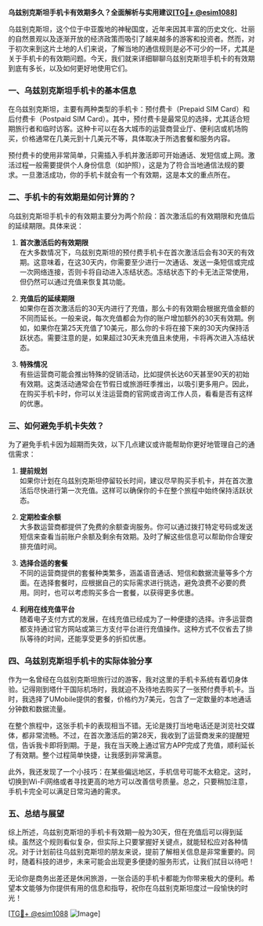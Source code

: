 **乌兹别克斯坦手机卡有效期多久？全面解析与实用建议[[TG💪+ @esim1088](https://t.me/s/esim1088)]**

乌兹别克斯坦，这个位于中亚腹地的神秘国度，近年来因其丰富的历史文化、壮丽的自然景观以及逐渐开放的经济政策而吸引了越来越多的游客和投资者。然而，对于初次来到这片土地的人们来说，了解当地的通信规则是必不可少的一环，尤其是关于手机卡的有效期问题。今天，我们就来详细聊聊乌兹别克斯坦手机卡的有效期到底有多长，以及如何更好地使用它们。

### 一、乌兹别克斯坦手机卡的基本信息

在乌兹别克斯坦，主要有两种类型的手机卡：预付费卡（Prepaid SIM Card）和后付费卡（Postpaid SIM Card）。其中，预付费卡是最常见的选择，尤其适合短期旅行者和临时访客。这种卡可以在各大城市的运营商营业厅、便利店或机场购买，价格通常在几美元到十几美元不等，具体取决于所选套餐和服务内容。

预付费卡的使用非常简单，只需插入手机并激活即可开始通话、发短信或上网。激活过程一般需要提供个人身份信息（如护照），这是为了符合当地通信法规的要求。一旦激活成功，你的手机卡就会有一个有效期，这是本文的重点所在。

### 二、手机卡的有效期是如何计算的？

乌兹别克斯坦手机卡的有效期主要分为两个阶段：首次激活后的有效期限和充值后的延续期限。具体来说：

1. **首次激活后的有效期限**  
   在大多数情况下，乌兹别克斯坦的预付费手机卡在首次激活后会有30天的有效期。这意味着，在这30天内，你需要至少进行一次通话、发送一条短信或完成一次网络连接，否则卡将自动进入冻结状态。冻结状态下的卡无法正常使用，但仍然可以通过充值来恢复其功能。

2. **充值后的延续期限**  
   如果你在首次激活后的30天内进行了充值，那么卡的有效期会根据充值金额的不同而延长。一般来说，每次充值都会为你的账户增加额外的30天有效期。例如，如果你在第25天充值了10美元，那么你的卡将在接下来的30天内保持活跃状态。需要注意的是，如果超过30天未充值且未使用，卡将再次进入冻结状态。

3. **特殊情况**  
   有些运营商可能会推出特殊的促销活动，比如提供长达60天甚至90天的初始有效期。这类活动通常会在节假日或旅游旺季推出，以吸引更多用户。因此，在购买手机卡时，你可以关注运营商的官网或咨询工作人员，看看是否有这样的优惠。

### 三、如何避免手机卡失效？

为了避免手机卡因为超期而失效，以下几点建议或许能帮助你更好地管理自己的通信需求：

1. **提前规划**  
   如果你计划在乌兹别克斯坦停留较长时间，建议尽早购买手机卡，并在首次激活后尽快进行第一次充值。这样可以确保你的卡在整个旅程中始终保持活跃状态。

2. **定期检查余额**  
   大多数运营商都提供了免费的余额查询服务。你可以通过拨打特定号码或发送短信来查看当前账户余额及剩余有效期。及时了解这些信息可以帮助你合理安排充值时间。

3. **选择合适的套餐**  
   不同的运营商提供的套餐种类繁多，涵盖语音通话、短信和数据流量等多个方面。在选择套餐时，应根据自己的实际需求进行挑选，避免浪费不必要的费用。同时，也可以考虑购买多合一套餐，以获得更多优惠。

4. **利用在线充值平台**  
   随着电子支付方式的发展，在线充值已经成为了一种便捷的选择。许多运营商都支持通过官方网站或第三方支付平台进行充值操作。这种方式不仅省去了排队等待的时间，还能享受更多的折扣优惠。

### 四、乌兹别克斯坦手机卡的实际体验分享

作为一名曾经在乌兹别克斯坦旅行过的游客，我对这里的手机卡系统有着切身体验。记得刚到塔什干国际机场时，我就迫不及待地去购买了一张预付费手机卡。当时，我选择了UMobile提供的套餐，价格约为7美元，包含了一定数量的本地通话分钟数和数据流量。

在整个旅程中，这张手机卡的表现相当不错。无论是拨打当地电话还是浏览社交媒体，都非常流畅。不过，在首次激活后的第28天，我收到了运营商发来的提醒短信，告诉我卡即将到期。于是，我在当天晚上通过官方APP完成了充值，顺利延长了有效期。整个过程简单快捷，让我感到非常满意。

此外，我还发现了一个小技巧：在某些偏远地区，手机信号可能不太稳定。这时，切换到Wi-Fi网络或者寻找更高的地方可以改善信号质量。总之，只要稍加注意，手机卡完全可以满足日常沟通的需求。

### 五、总结与展望

综上所述，乌兹别克斯坦的手机卡有效期一般为30天，但在充值后可以得到延续。虽然这个规则看似复杂，但实际上只要掌握好关键点，就能轻松应对各种情况。对于计划前往乌兹别克斯坦的朋友来说，提前了解相关信息是非常重要的。同时，随着科技的进步，未来可能会出现更多便捷的服务形式，让我们拭目以待吧！

无论你是商务出差还是休闲旅游，一张合适的手机卡都能为你带来极大的便利。希望本文能够为你提供有用的信息和指导，祝你在乌兹别克斯坦度过一段愉快的时光！  

[[TG💪+ @esim1088](https://t.me/s/esim1088) ![Image](https://i.postimg.cc/4NQfJmqS/Snipaste-2025-05-13-00-14-12.png)]